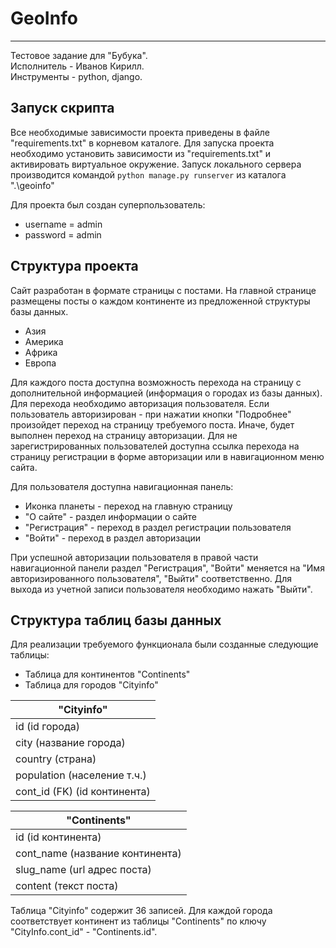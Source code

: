 # GeoInfo
_____

Тестовое задание для "Бубука".<br/>
Исполнитель - Иванов Кирилл.<br/>
Инструменты - python, django.

## Запуск скрипта

Все необходимые зависимости проекта приведены в файле "requirements.txt" в корневом каталоге.
Для запуска проекта необходимо установить зависимости из "requirements.txt" и активировать виртуальное окружение.
Запуск локального сервера производится командой `python manage.py runserver` из каталога ".\geoinfo"

Для проекта был создан суперпользователь: 
- username = admin
- password = admin


## Структура проекта 

Сайт разработан в формате страницы с постами. На главной странице размещены посты о каждом континенте из 
предложенной структуры базы данных.

- Азия
- Америка
- Африка
- Европа

Для каждого поста доступна возможность перехода на страницу с дополнительной информацией 
(информация о городах из базы данных). Для перехода необходимо авторизация пользователя. 
Если пользователь авторизирован - при нажатии кнопки "Подробнее" произойдет переход на страницу 
требуемого поста. Иначе, будет выполнен переход на страницу авторизации. Для не зарегистрированных
пользователей доступна ссылка перехода на страницу регистрации в форме авторизации или 
в навигационном меню сайта.

Для пользователя доступна навигационная панель:
- Иконка планеты - переход на главную страницу
- "О сайте" - раздел информации о сайте 
- "Регистрация" - переход в раздел регистрации пользователя 
- "Войти" - переход в раздел авторизации

При успешной авторизации пользователя в правой части навигационной панели раздел "Регистрация", "Войти"
меняется на "Имя авторизированного пользователя", "Выйти" соответственно. Для выхода из учетной 
записи пользователя необходимо нажать "Выйти". 

## Структура таблиц базы данных

Для реализации требуемого функционала были созданные следующие таблицы:

- Таблица для континентов "Continents"
- Таблица для городов "Cityinfo"

**"Cityinfo"** |       
--- |
id (id города)| 
city (название города)| 
country (страна)| 
population (население т.ч.)|
cont_id (FK) (id континента)|

**"Continents"** |       
--- |
id (id континента)| 
cont_name (название континента)| 
slug_name (url адрес поста)| 
content (текст поста)|


Таблица "Cityinfo" содержит 36 записей. Для каждой города соответствует континент из таблицы "Continents" 
по ключу "CityInfo.cont_id" - "Continents.id".
